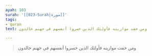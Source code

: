 ```yaml
---
ayah: 103
surah: '[[023-Surah|سورة]]'
tags:
- quran
text: ومن خفت موازينه فأولئك الذين خسروا أنفسهم في جهنم خالدون

---
```

> ومن خفت موازينه فأولئك الذين خسروا أنفسهم في جهنم خالدون
